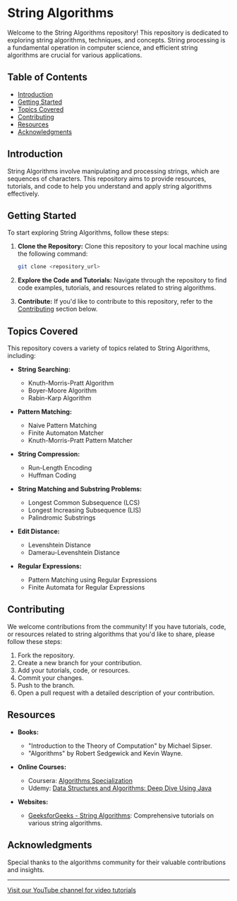 # String Algorithms

Welcome to the String Algorithms repository! This repository is dedicated to exploring string algorithms, techniques, and concepts. String processing is a fundamental operation in computer science, and efficient string algorithms are crucial for various applications.

## Table of Contents

- [Introduction](#introduction)
- [Getting Started](#getting-started)
- [Topics Covered](#topics-covered)
- [Contributing](#contributing)
- [Resources](#resources)
- [Acknowledgments](#acknowledgments)

## Introduction

String Algorithms involve manipulating and processing strings, which are sequences of characters. This repository aims to provide resources, tutorials, and code to help you understand and apply string algorithms effectively.

## Getting Started

To start exploring String Algorithms, follow these steps:

1. **Clone the Repository:** Clone this repository to your local machine using the following command:
   ```bash
   git clone <repository_url>
   ```

2. **Explore the Code and Tutorials:** Navigate through the repository to find code examples, tutorials, and resources related to string algorithms.

3. **Contribute:** If you'd like to contribute to this repository, refer to the [Contributing](#contributing) section below.

## Topics Covered

This repository covers a variety of topics related to String Algorithms, including:

- **String Searching:**
  - Knuth-Morris-Pratt Algorithm
  - Boyer-Moore Algorithm
  - Rabin-Karp Algorithm

- **Pattern Matching:**
  - Naive Pattern Matching
  - Finite Automaton Matcher
  - Knuth-Morris-Pratt Pattern Matcher

- **String Compression:**
  - Run-Length Encoding
  - Huffman Coding

- **String Matching and Substring Problems:**
  - Longest Common Subsequence (LCS)
  - Longest Increasing Subsequence (LIS)
  - Palindromic Substrings

- **Edit Distance:**
  - Levenshtein Distance
  - Damerau-Levenshtein Distance

- **Regular Expressions:**
  - Pattern Matching using Regular Expressions
  - Finite Automata for Regular Expressions

## Contributing

We welcome contributions from the community! If you have tutorials, code, or resources related to string algorithms that you'd like to share, please follow these steps:

1. Fork the repository.
2. Create a new branch for your contribution.
3. Add your tutorials, code, or resources.
4. Commit your changes.
5. Push to the branch.
6. Open a pull request with a detailed description of your contribution.

## Resources

- **Books:**
  - "Introduction to the Theory of Computation" by Michael Sipser.
  - "Algorithms" by Robert Sedgewick and Kevin Wayne.

- **Online Courses:**
  - Coursera: [Algorithms Specialization](https://www.coursera.org/specializations/algorithms)
  - Udemy: [Data Structures and Algorithms: Deep Dive Using Java](https://www.udemy.com/course/data-structures-and-algorithms-deep-dive-using-java/)

- **Websites:**
  - [GeeksforGeeks - String Algorithms](https://www.geeksforgeeks.org/string-data-structure/): Comprehensive tutorials on various string algorithms.

## Acknowledgments

Special thanks to the algorithms community for their valuable contributions and insights.

---

[Visit our YouTube channel for video tutorials](https://www.youtube.com/@CodeCraft-ll5nz/featured)